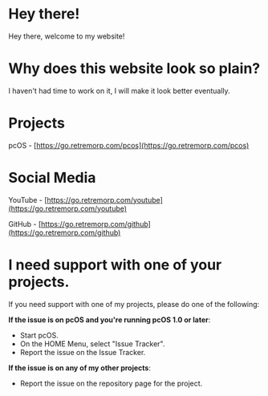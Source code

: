 # Hey there!
Hey there, welcome to my website!
# Why does this website look so plain?
I haven't had time to work on it, I will make it look better eventually.
# Projects
pcOS - [https://go.retremorp.com/pcos](https://go.retremorp.com/pcos)
# Social Media
YouTube - [https://go.retremorp.com/youtube](https://go.retremorp.com/youtube)

GitHub - [https://go.retremorp.com/github](https://go.retremorp.com/github)
# I need support with one of your projects.
If you need support with one of my projects, please do one of the following:

**If the issue is on pcOS and you're running pcOS 1.0 or later**:
- Start pcOS.
- On the HOME Menu, select "Issue Tracker".
- Report the issue on the Issue Tracker.

**If the issue is on any of my other projects**:
- Report the issue on the repository page for the project.
